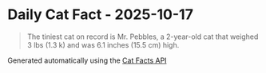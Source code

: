 # Daily Cat Fact - 2025-10-17

> The tiniest cat on record is Mr. Pebbles, a 2-year-old cat that weighed 3 lbs (1.3 k) and was 6.1 inches (15.5 cm) high.

Generated automatically using the [Cat Facts API](https://catfact.ninja)
